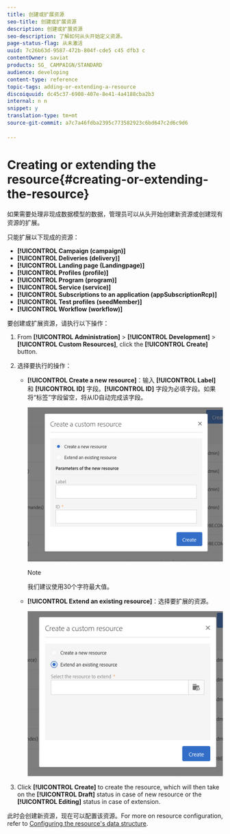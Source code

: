 ```yaml
---
title: 创建或扩展资源
seo-title: 创建或扩展资源
description: 创建或扩展资源
seo-description: 了解如何从头开始定义资源。
page-status-flag: 从未激活
uuid: 7c26b63d-9587-472b-804f-cde5 c45 dfb3 c
contentOwner: saviat
products: SG_ CAMPAIGN/STANDARD
audience: developing
content-type: reference
topic-tags: adding-or-extending-a-resource
discoiquuid: dc45c37-6908-407e-8e41-4a4188cba2b3
internal: n n
snippet: y
translation-type: tm+mt
source-git-commit: a7c7a46fdba2395c773582923c6bd647c2d6c9d6

---
```



# Creating or extending the resource{#creating-or-extending-the-resource}

如果需要处理非现成数据模型的数据，管理员可以从头开始创建新资源或创建现有资源的扩展。

只能扩展以下现成的资源：

* **[!UICONTROL Campaign (campaign)]**
* **[!UICONTROL Deliveries (delivery)]**
* **[!UICONTROL Landing page (Landingpage)]**
* **[!UICONTROL Profiles (profile)]**
* **[!UICONTROL Program (program)]**
* **[!UICONTROL Service (service)]**
* **[!UICONTROL Subscriptions to an application (appSubscriptionRcp)]**
* **[!UICONTROL Test profiles (seedMember)]**
* **[!UICONTROL Workflow (workflow)]**

要创建或扩展资源，请执行以下操作：

1. From **[!UICONTROL Administration]** &gt; **[!UICONTROL Development]** &gt; **[!UICONTROL Custom Resources]**, click the **[!UICONTROL Create]** button.
1. 选择要执行的操作：

   * **[!UICONTROL Create a new resource]**：输入 **[!UICONTROL Label]** 和 **[!UICONTROL ID]** 字段。**[!UICONTROL ID]** 字段为必填字段。如果将“标签”字段留空，将从ID自动完成该字段。

      ![](assets/schema_extension_2.png)

      >[!NOTE]
      >
      >我们建议使用30个字符最大值。

   * **[!UICONTROL Extend an existing resource]**：选择要扩展的资源。

      ![](assets/schema_extension_10.png)

1. Click **[!UICONTROL Create]** to create the resource, which will then take on the **[!UICONTROL Draft]** status in case of new resource or the **[!UICONTROL Editing]** status in case of extension.

此时会创建新资源，现在可以配置该资源。For more on resource configuration, refer to [Configuring the resource's data structure](../../developing/using/configuring-the-resource-s-data-structure.md).
